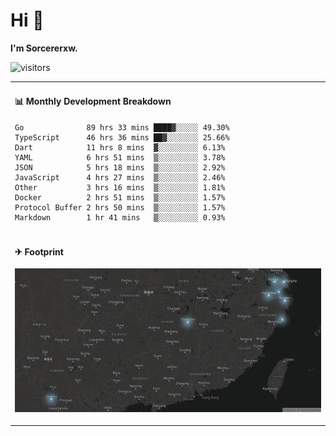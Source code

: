 # Hi 👋

**I'm Sorcererxw.**

![visitors](https://visitor-badge.glitch.me/badge?page_id=sorcererxw.sorcererx)

<table width="800px">
<tr>
<td valign="top" width="50%">

#### 📊 Monthly Development Breakdown

<!--START_SECTION:waka-->
```text
Go              89 hrs 33 mins ████▓░░░░░ 49.30%
TypeScript      46 hrs 36 mins ██▓░░░░░░░ 25.66%
Dart            11 hrs 8 mins  ▓░░░░░░░░░ 6.13%
YAML            6 hrs 51 mins  ▒░░░░░░░░░ 3.78%
JSON            5 hrs 18 mins  ▒░░░░░░░░░ 2.92%
JavaScript      4 hrs 27 mins  ▒░░░░░░░░░ 2.46%
Other           3 hrs 16 mins  ▒░░░░░░░░░ 1.81%
Docker          2 hrs 51 mins  ▒░░░░░░░░░ 1.57%
Protocol Buffer 2 hrs 50 mins  ▒░░░░░░░░░ 1.57%
Markdown        1 hr 41 mins   ▒░░░░░░░░░ 0.93%
```
<!--END_SECTION:waka-->

</tr>
<tr>
<td colspan="2">

#### ✈ Footprint

![footprint](./footprint.png)

</td>
</tr>
</table>


